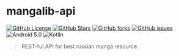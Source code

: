 # mangalib-api
[![GitHub License](https://img.shields.io/github/license/nknodev/mangalib-api.svg?style=flat-square)](https://github.com/nknodev/mangalib-api/blob/master/LICENSE)
[![GitHub Stars](https://img.shields.io/github/stars/nknodev/mangalib-api.svg?style=flat-square)](https://github.com/nknodev/mangalib-api/stargazers)
[![GitHub forks](https://img.shields.io/github/forks/nknodev/mangalib-api.svg?style=flat-square)](https://github.com/nknodev/mangalib-api/network)
[![GitHub issues](https://img.shields.io/github/issues/nknodev/mangalib-api.svg?style=flat-square)](https://github.com/nknodev/mangalib-api/issues)
![Android 5.0](https://img.shields.io/badge/android-5.0+-brightgreen) ![Kotlin](https://img.shields.io/github/languages/top/nknodev/mangalib-api)

> REST-ful API for best russian manga resource.
